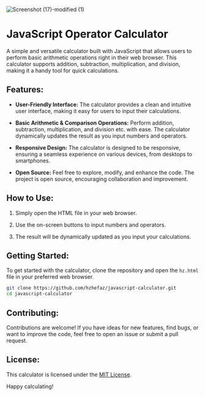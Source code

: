 ![Screenshot (17)-modified (1)](https://github.com/hzhefaz/javascript-calculator/assets/91753636/3db48e6c-76f8-4b2c-b232-5d38a1946a61)


# JavaScript Operator Calculator

A simple and versatile calculator built with JavaScript that allows users to perform basic arithmetic operations right in their web browser. This calculator supports addition, subtraction, multiplication, and division, making it a handy tool for quick calculations.

## Features:

- **User-Friendly Interface:** The calculator provides a clean and intuitive user interface, making it easy for users to input their calculations.

- **Basic Arithmetic & Comparison Operations:** Perform addition, subtraction, multiplication, and division etc. with ease. The calculator dynamically updates the result as you input numbers and operators.

- **Responsive Design:** The calculator is designed to be responsive, ensuring a seamless experience on various devices, from desktops to smartphones.

- **Open Source:** Feel free to explore, modify, and enhance the code. The project is open source, encouraging collaboration and improvement.

## How to Use:

1. Simply open the HTML file in your web browser.

2. Use the on-screen buttons to input numbers and operators.

3. The result will be dynamically updated as you input your calculations.

## Getting Started:

To get started with the calculator, clone the repository and open the `hz.html` file in your preferred web browser.

```bash
git clone https://github.com/hzhefaz/javascript-calculator.git
cd javascript-calculator
```

## Contributing:

Contributions are welcome! If you have ideas for new features, find bugs, or want to improve the code, feel free to open an issue or submit a pull request.

## License:

This calculator is licensed under the [MIT License](LICENSE).

Happy calculating!
